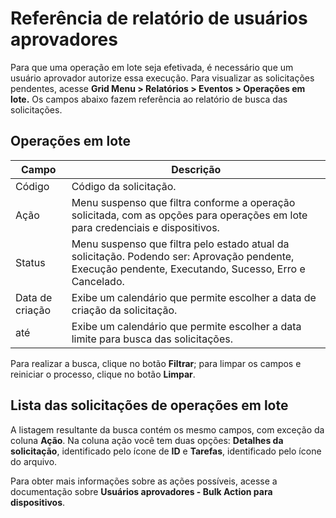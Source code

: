 # Referência de relatório de usuários aprovadores

Para que uma operação em lote seja efetivada, é necessário que um usuário aprovador autorize essa execução. Para visualizar as solicitações pendentes, acesse **Grid Menu > Relatórios > Eventos > Operações em lote.** Os campos abaixo fazem referência ao relatório de busca das solicitações.

## Operações em lote

| Campo | Descrição |
| --- | --- |
| Código | Código da solicitação. |
| Ação | Menu suspenso que filtra conforme a operação solicitada, com as opções para operações em lote para credenciais e dispositivos. |
| Status | Menu suspenso que filtra pelo estado atual da solicitação. Podendo ser: Aprovação pendente, Execução pendente, Executando, Sucesso, Erro e Cancelado. |
| Data de criação | Exibe um calendário que permite escolher a data de criação da solicitação. |
| até | Exibe um calendário que permite escolher a data limite para busca das solicitações. |

Para realizar a busca, clique no botão **Filtrar**; para limpar os campos e reiniciar o processo, clique no botão **Limpar**.

## Lista das solicitações de operações em lote

A listagem resultante da busca contém os mesmo campos, com exceção da coluna **Ação**. Na coluna ação você tem duas opções: **Detalhes da solicitação**, identificado pelo ícone de **ID** e **Tarefas**, identificado pelo ícone do arquivo.

Para obter mais informações sobre as ações possíveis, acesse a documentação sobre **Usuários aprovadores - Bulk Action para dispositivos**.